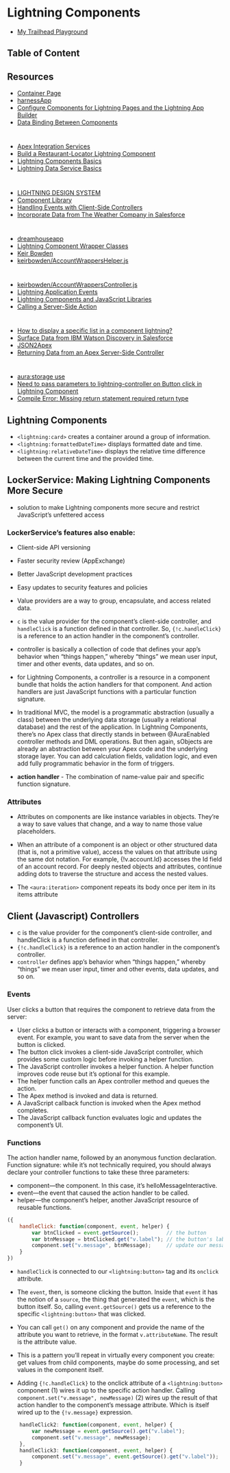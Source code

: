 # Lightning Components
* [My Trailhead Playground](https://playful-badger-202545-dev-ed.lightning.force.com/one/one.app#eyJjb21wb25lbnREZWYiOiJvbmU6YWxvaGFQYWdlIiwiYXR0cmlidXRlcyI6eyJhZGRyZXNzIjoiL2FwZXgvdGhfY29uX2FwcF9fVGhIb21lcGFnZSJ9fQ%3D%3D)
## Table of Content

## Resources 
* [Container Page](https://developer.salesforce.com/docs/atlas.en-us.210.0.pages.meta/pages/pages_html_container_page.htm)
* [harnessApp](https://crmsystems-dev-ed.lightning.force.com/c/harnessApp.app)
* [Configure Components for Lightning Pages and the Lightning App Builder](https://developer.salesforce.com/docs/atlas.en-us.lightning.meta/lightning/components_config_for_app_builder.htm)
* [Data Binding Between Components](https://developer.salesforce.com/docs/atlas.en-us.lightning.meta/lightning/expr_data_binding.htm)
#
* [Apex Integration Services](https://trailhead.salesforce.com/modules/apex_integration_services/units/apex_integration_rest_callouts)
* [Build a Restaurant-Locator Lightning Component](https://trailhead.salesforce.com/projects/workshop-lightning-restaurant-locator/steps/yelp_3)
* [Lightning Components Basics](https://trailhead.salesforce.com/modules/lex_dev_lc_basics/units/lex_dev_lc_basics_intro)
* [Lightning Data Service Basics](https://trailhead.salesforce.com/modules/lightning_data_service/units/lightning_data_service_handle_notifications)
#
* [LIGHTNING DESIGN SYSTEM](https://www.lightningdesignsystem.com/)
* [Component Library](https://developer.salesforce.com/docs/component-library?page=componentsHome)
* [Handling Events with Client-Side Controllers](https://developer.salesforce.com/docs/atlas.en-us.lightning.meta/lightning/js_client_side_controller.htm)
* [Incorporate Data from The Weather Company in Salesforce](https://trailhead.salesforce.com/projects/incorporate-ibm-weather-company-data/steps/lightning-component-display-weather)
#
* [dreamhouseapp](https://github.com/dreamhouseapp)
* [Lightning Component Wrapper Classes](http://bobbuzzard.blogspot.com/2015/12/lightning-component-wrapper-classes.html)
* [Keir Bowden](https://gist.github.com/keirbowden/4382adba5663dfb9d4f7)
* [keirbowden/AccountWrappersHelper.js](https://gist.github.com/keirbowden/12aeb7aa62f07132c2a7)
#
* [keirbowden/AccountWrappersController.js](https://gist.github.com/keirbowden/2acf95dd209d8d59203f)
* [Lightning Application Events](http://bobbuzzard.blogspot.co.uk/2015/05/lightning-component-events.html)
* [Lightning Components and JavaScript Libraries](http://bobbuzzard.blogspot.co.uk/2015/04/lightning-components-and-javascript.html)
* [Calling a Server-Side Action](https://developer.salesforce.com/docs/atlas.en-us.lightning.meta/lightning/controllers_server_actions_call.htm?search_text=action.setParams)
#
* [How to display a specific list in a component lightning?](https://salesforce.stackexchange.com/questions/174967/how-to-display-a-specific-list-in-a-component-lightning/174994)
* [Surface Data from IBM Watson Discovery in Salesforce](https://trailhead.salesforce.com/projects/surface-data-from-ibm-watson-discovery-in-salesforce/steps/add-customized-watson-discovery-search-to-account-records)
* [JSON2Apex](https://json2apex.herokuapp.com/)
* [Returning Data from an Apex Server-Side Controller](https://developer.salesforce.com/docs/atlas.en-us.lightning.meta/lightning/controllers_server_apex_returning_data.htm)
#
* [aura:storage use](https://salesforce.stackexchange.com/questions/147247/aurastorage-use)
* [Need to pass parameters to lightning-controller on Button click in Lightning Component](https://developer.salesforce.com/forums/?id=906F0000000kAn0IAE)
* [Compile Error: Missing return statement required return type](https://developer.salesforce.com/forums/?id=9060G000000UWZOQA4)

## Lightning Components
* `<lightning:card>` creates a container around a group of information.
* `<lightning:formattedDateTime>` displays formatted date and time.
* `<lightning:relativeDateTime>` displays the relative time difference between the current time and the provided time.
## LockerService: Making Lightning Components More Secure
* solution to make Lightning components more secure and restrict JavaScript’s unfettered access

### LockerService’s features also enable:
* Client-side API versioning
* Faster security review (AppExchange)
* Better JavaScript development practices
* Easy updates to security features and policies

* Value providers are a way to group, encapsulate, and access related data. 
* `c` is the value provider for the component’s client-side controller, and `handleClick` is a function defined in that controller. So, `{!c.handleClick}` is a reference to an action handler in the component’s controller.
* controller is basically a collection of code that defines your app’s behavior when “things happen,” whereby “things” we mean user input, timer and other events, data updates, and so on. 
* for Lightning Components, a controller is a resource in a component bundle that holds the action handlers for that component. And action handlers are just JavaScript functions with a particular function signature.
* In traditional MVC, the model is a programmatic abstraction (usually a class) between the underlying data storage (usually a relational database) and the rest of the application. In Lightning Components, there’s no Apex class that directly stands in between @AuraEnabled controller methods and DML operations. But then again, sObjects are already an abstraction between your Apex code and the underlying storage layer. You can add calculation fields, validation logic, and even add fully programmatic behavior in the form of triggers.
* <b>action handler</b> - The combination of name-value pair and specific function signature.

### Attributes 
* Attributes on components are like instance variables in objects. They’re a way to save values that change, and a way to name those value placeholders. 

* When an attribute of a component is an object or other structured data (that is, not a primitive value), access the values on that attribute using the same dot notation. For example, {!v.account.Id} accesses the Id field of an account record. For deeply nested objects and attributes, continue adding dots to traverse the structure and access the nested values.

*  The `<aura:iteration>` component repeats its body once per item in its items attribute

## Client (Javascript) Controllers
* c is the value provider for the component’s client-side controller, and handleClick is a function defined in that controller. 
* `{!c.handleClick}` is a reference to an action handler in the component’s controller.
* `controller`  defines app’s behavior when “things happen,” whereby “things” we mean user input, timer and other events, data updates, and so on.

### Events
User clicks a button that requires the component to retrieve data from the server:
* User clicks a button or interacts with a component, triggering a browser event. For example, you want to save data from the server when the button is clicked.
* The button click invokes a client-side JavaScript controller, which provides some custom logic before invoking a helper function.
* The JavaScript controller invokes a helper function. A helper function improves code reuse but it’s optional for this example.
* The helper function calls an Apex controller method and queues the action.
* The Apex method is invoked and data is returned.
* A JavaScript callback function is invoked when the Apex method completes.
* The JavaScript callback function evaluates logic and updates the component’s UI.

### Functions
The action handler name, followed by an anonymous function declaration. Function signature: while it’s not technically required, you should always declare your controller functions to take these three parameters:

* component—the component. In this case, it’s helloMessageInteractive.
* event—the event that caused the action handler to be called.
* helper—the component’s helper, another JavaScript resource of reusable functions.

```javascript
({
    handleClick: function(component, event, helper) {
        var btnClicked = event.getSource();         // the button
        var btnMessage = btnClicked.get("v.label"); // the button's label
        component.set("v.message", btnMessage);     // update our message
    }
})
```
* `handleClick` is connected to our `<lightning:button>` tag and its `onclick` attribute.
* The `event`, then, is someone clicking the button. Inside that `event` it has the notion of a `source`, the thing that generated the `event`, which is the button itself. So, calling `event.getSource()` gets us a reference to the specific `<lightning:button>` that was clicked.

* You can call `get()` on any component and provide the name of the attribute you want to retrieve, in the format `v.attributeName`. The result is the attribute value.

* This is a pattern you’ll repeat in virtually every component you create: get values from child components, maybe do some processing, and set values in the component itself.

* Adding `{!c.handleClick}` to the onclick attribute of a `<lightning:button>` component (1) wires it up to the specific action handler. Calling `component.set("v.message", newMessage)` (2) wires up the result of that action handler to the component’s message attribute. Which is itself wired up to the `{!v.message}` expression.

```javascript
    handleClick2: function(component, event, helper) {
        var newMessage = event.getSource().get("v.label");
        component.set("v.message", newMessage);
    },
    handleClick3: function(component, event, helper) {
        component.set("v.message", event.getSource().get("v.label"));
    }
```
